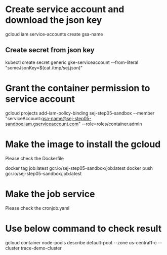 # Create service account and download the json key
gcloud iam service-accounts create gsa-name

## Create secret from json key
kubectl create secret generic gke-serviceaccount --from-literal "someJsonKey=$(cat /tmp/sej.json)"

# Grant the container permission to service account
gcloud projects add-iam-policy-binding sej-step05-sandbox --member "serviceAccount:gsa-name@sej-step05-sandbox.iam.gserviceaccount.com" --role=roles/container.admin

# Make the image to install the gcloud
Please check the Dockerfile

docker tag job:latest gcr.io/sej-step05-sandbox/job:latest
docker push gcr.io/sej-step05-sandbox/job:latest

# Make the job service
Please check the cronjob.yaml

# Use below command to check result
gcloud container node-pools describe default-pool --zone us-central1-c --cluster trace-demo-cluster
